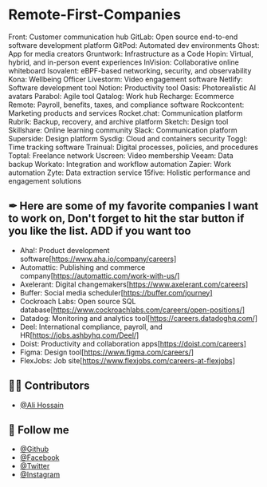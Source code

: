 # Remote-First-Companies



Front: Customer communication hub
GitLab: Open source end-to-end software development platform
GitPod: Automated dev environments
Ghost: App for media creators
Gruntwork: Infrastructure as a Code
Hopin: Virtual, hybrid, and in-person event experiences
InVision: Collaborative online whiteboard
Isovalent: eBPF-based networking, security, and observability
Kona: Wellbeing Officer
Livestorm: Video engagement software
Netlify: Software development tool
Notion: Productivity tool
Oasis: Photorealistic AI avatars
Parabol: Agile tool
Qatalog: Work hub
Recharge: Ecommerce
Remote: Payroll, benefits, taxes, and compliance software
Rockcontent: Marketing products and services
Rocket.chat: Communication platform
Rubrik: Backup, recovery, and archive platform
Sketch: Design tool
Skillshare: Online learning community
Slack: Communication platform
Superside: Design platform
Sysdig: Cloud and containers security
Toggl: Time tracking software
Trainual: Digital processes, policies, and procedures
Toptal: Freelance network
Uscreen: Video membership
Veeam: Data backup
Workato: Integration and workflow automation
Zapier: Work automation
Zyte: Data extraction service
15five: Holistic performance and engagement solutions



## ✒ Here are some of my favorite companies I want to work on, Don't forget to hit the star button if you like the list. ADD if you want too
- Aha!: Product development software[https://www.aha.io/company/careers]
- Automattic: Publishing and commerce company[https://automattic.com/work-with-us/]
- Axelerant: Digital changemakers[https://www.axelerant.com/careers]
- Buffer: Social media scheduler[https://buffer.com/journey]
- Cockroach Labs: Open source SQL database[https://www.cockroachlabs.com/careers/open-positions/]
- Datadog: Monitoring and analytics tool[https://careers.datadoghq.com/]
- Deel: International compliance, payroll, and HR[https://jobs.ashbyhq.com/Deel/]
- Doist: Productivity and collaboration apps[https://doist.com/careers]
- Figma: Design tool[https://www.figma.com/careers/]
- FlexJobs: Job site[https://www.flexjobs.com/careers-at-flexjobs]

## 🧑‍💻 Contributors
- [@Ali Hossain](https://github.com/shovoalways/)


## 🥰 Follow me
- [@Github](https://github.com/shovoalways/) 
- [@Facebook](https://facebook.com/shovoalways/) 
- [@Twitter](https://twitter.com/shovoalways/) 
- [@Instagram](https://instagram.com/shovoalways/) 
